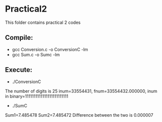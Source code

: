 # Practical2

This folder contains practical 2 codes

## Compile:

* gcc Conversion.c -o ConversionC -lm
* gcc Sum.c -o Sumc -lm

## Execute:

* ./ConversionC

The number of digits is 25
inum=33554431, fnum=33554432.000000, inum in binary=1111111111111111111111111


* ./SumC

Sum1=7.485478
Sum2=7.485472
Difference between the two is 0.000007

